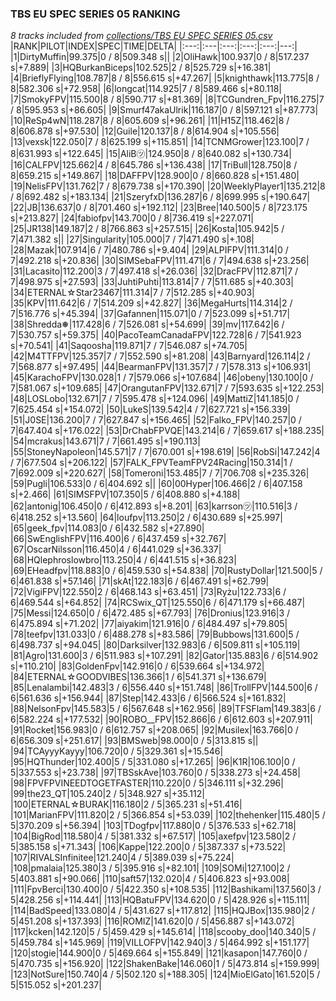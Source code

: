### TBS EU SPEC SERIES 05 RANKING
*8 tracks included from [collections/TBS EU SPEC SERIES 05.csv](/collections/TBS%20EU%20SPEC%20SERIES%2005.csv)*
|RANK|PILOT|INDEX|SPEC|TIME|DELTA|
|:---:|:---|:---:|:---:|:---:|---:|
|1|DirtyMuffin|99.375|0 / 8|509.348 s||
|2|OliHawk|100.937|0 / 8|517.237 s|+7.889|
|3|HQBurkanBiceps|102.525|2 / 8|525.729 s|+16.381|
|4|BrieflyFlying|108.787|8 / 8|556.615 s|+47.267|
|5|knighthawk|113.775|8 / 8|582.306 s|+72.958|
|6|longcat|114.925|7 / 8|589.466 s|+80.118|
|7|SmokyFPV|115.500|8 / 8|590.717 s|+81.369|
|8|TCGundren_Fpv|116.275|7 / 8|595.953 s|+86.605|
|9|Smurf47akaUlrik|116.187|0 / 8|597.121 s|+87.773|
|10|ReSp4wN|118.287|8 / 8|605.609 s|+96.261|
|11|H15Z|118.462|8 / 8|606.878 s|+97.530|
|12|Guile|120.137|8 / 8|614.904 s|+105.556|
|13|vexsk|122.050|7 / 8|625.199 s|+115.851|
|14|TCNMGrower|123.100|7 / 8|631.993 s|+122.645|
|15|AliB㋡|124.950|8 / 8|640.082 s|+130.734|
|16|CALFPV|125.662|4 / 8|645.786 s|+136.438|
|17|TriBull|128.750|8 / 8|659.215 s|+149.867|
|18|DAFFPV|128.900|0 / 8|660.828 s|+151.480|
|19|NelisFPV|131.762|7 / 8|679.738 s|+170.390|
|20|WeeklyPlayer1|135.212|8 / 8|692.482 s|+183.134|
|21|SzeryfxD|136.287|6 / 8|699.995 s|+190.647|
|22|JB|136.637|0 / 8|701.460 s|+192.112|
|23|Bree|140.500|5 / 8|723.175 s|+213.827|
|24|fabiofpv|143.700|0 / 8|736.419 s|+227.071|
|25|JR138|149.187|2 / 8|766.863 s|+257.515|
|26|Kosta|105.942|5 / 7|471.382 s||
|27|Singularity|105.000|7 / 7|471.490 s|+.108|
|28|Mazak|107.914|6 / 7|480.786 s|+9.404|
|29|ALPIFPV|111.314|0 / 7|492.218 s|+20.836|
|30|SIMSebaFPV|111.471|6 / 7|494.638 s|+23.256|
|31|Lacasito|112.200|3 / 7|497.418 s|+26.036|
|32|DracFPV|112.871|7 / 7|498.975 s|+27.593|
|33|JuhtiPuhti|113.814|7 / 7|511.685 s|+40.303|
|34|ETERNAL☆Star23467|111.314|7 / 7|512.285 s|+40.903|
|35|KPV|111.642|6 / 7|514.209 s|+42.827|
|36|MegaHurts|114.314|2 / 7|516.776 s|+45.394|
|37|Gafannen|115.071|0 / 7|523.099 s|+51.717|
|38|Shredda❅|117.428|6 / 7|526.081 s|+54.699|
|39|mv|117.642|6 / 7|530.757 s|+59.375|
|40|PacoTeamCanadaFPV|122.728|6 / 7|541.923 s|+70.541|
|41|Saqoosha|119.871|7 / 7|546.087 s|+74.705|
|42|M4TTFPV|125.357|7 / 7|552.590 s|+81.208|
|43|Barnyard|126.114|2 / 7|568.877 s|+97.495|
|44|BearmanFPV|131.357|7 / 7|578.313 s|+106.931|
|45|KarachoFPV|130.028|1 / 7|579.066 s|+107.684|
|46|obeny|130.100|0 / 7|581.067 s|+109.685|
|47|OrangutanFPV|132.671|7 / 7|593.635 s|+122.253|
|48|LOSLobo|132.671|7 / 7|595.478 s|+124.096|
|49|MattiZ|141.185|0 / 7|625.454 s|+154.072|
|50|LukeS|139.542|4 / 7|627.721 s|+156.339|
|51|J0SE|136.200|7 / 7|627.847 s|+156.465|
|52|Falko_FPV|140.257|0 / 7|647.404 s|+176.022|
|53|DrChabFPVQE|143.214|6 / 7|659.617 s|+188.235|
|54|mcrakus|143.671|7 / 7|661.495 s|+190.113|
|55|StoneyNapoleon|145.571|7 / 7|670.001 s|+198.619|
|56|RobSi|147.242|4 / 7|677.504 s|+206.122|
|57|FALK_FPVTeamFPV24Racing|150.314|1 / 7|692.009 s|+220.627|
|58|Tomeroni|153.485|7 / 7|706.708 s|+235.326|
|59|Pugli|106.533|0 / 6|404.692 s||
|60|00Hyper|106.466|2 / 6|407.158 s|+2.466|
|61|SIMSFPV|107.350|5 / 6|408.880 s|+4.188|
|62|antonig|106.450|0 / 6|412.893 s|+8.201|
|63|karrson㋡|110.516|3 / 6|418.252 s|+13.560|
|64|loufpv|113.250|2 / 6|430.689 s|+25.997|
|65|geek_fpv|114.083|0 / 6|432.582 s|+27.890|
|66|SwEnglishFPV|116.400|6 / 6|437.459 s|+32.767|
|67|OscarNilsson|116.450|4 / 6|441.029 s|+36.337|
|68|HQlephroslowbro|113.250|4 / 6|441.515 s|+36.823|
|69|EHeadfpv|118.883|0 / 6|459.530 s|+54.838|
|70|RustyDollar|121.500|5 / 6|461.838 s|+57.146|
|71|skAt|122.183|6 / 6|467.491 s|+62.799|
|72|VigiFPV|122.550|2 / 6|468.143 s|+63.451|
|73|Ryżu|122.733|6 / 6|469.544 s|+64.852|
|74|RCSwix_QT|125.550|6 / 6|471.179 s|+66.487|
|75|Messi|124.650|0 / 6|472.485 s|+67.793|
|76|Dronius|123.916|3 / 6|475.894 s|+71.202|
|77|aiyakim|121.916|0 / 6|484.497 s|+79.805|
|78|teefpv|131.033|0 / 6|488.278 s|+83.586|
|79|Bubbows|131.600|5 / 6|498.737 s|+94.045|
|80|Darksilver|132.983|6 / 6|509.811 s|+105.119|
|81|Agro|131.600|3 / 6|511.983 s|+107.291|
|82|Gator|135.883|6 / 6|514.902 s|+110.210|
|83|GoldenFpv|142.916|0 / 6|539.664 s|+134.972|
|84|ETERNAL☆GOODVIBES|136.366|1 / 6|541.371 s|+136.679|
|85|Lenalambi|142.483|3 / 6|556.440 s|+151.748|
|86|TrollFPV|144.500|6 / 6|561.636 s|+156.944|
|87|Step|142.433|6 / 6|566.524 s|+161.832|
|88|NelsonFpv|145.583|5 / 6|567.648 s|+162.956|
|89|TFSFlam|149.383|6 / 6|582.224 s|+177.532|
|90|ROBO__FPV|152.866|6 / 6|612.603 s|+207.911|
|91|Rocket|156.983|0 / 6|612.757 s|+208.065|
|92|Musilex|163.766|0 / 6|656.309 s|+251.617|
|93|BMSweb|98.000|0 / 5|313.815 s||
|94|TCAyyyKayyy|106.720|0 / 5|329.361 s|+15.546|
|95|HQThunder|102.400|5 / 5|331.080 s|+17.265|
|96|K1R|106.100|0 / 5|337.553 s|+23.738|
|97|TBSskAve|103.760|0 / 5|338.273 s|+24.458|
|98|FPVFPVINEEDTOGETFASTER|110.220|0 / 5|346.111 s|+32.296|
|99|the23_QT|105.240|2 / 5|348.927 s|+35.112|
|100|ETERNAL☆BURAK|116.180|2 / 5|365.231 s|+51.416|
|101|MarianFPV|111.820|2 / 5|366.854 s|+53.039|
|102|thehenker|115.480|5 / 5|370.209 s|+56.394|
|103|TDogfpv|117.880|0 / 5|376.533 s|+62.718|
|104|BigRod|118.580|4 / 5|381.332 s|+67.517|
|105|axefpv|123.580|2 / 5|385.158 s|+71.343|
|106|Kappe|122.200|0 / 5|387.337 s|+73.522|
|107|RIVALSInfinitee|121.240|4 / 5|389.039 s|+75.224|
|108|pmalaia|125.380|3 / 5|395.916 s|+82.101|
|109|SOMi|127.100|2 / 5|403.881 s|+90.066|
|110|saft57|132.020|4 / 5|406.823 s|+93.008|
|111|FpvBerci|130.400|0 / 5|422.350 s|+108.535|
|112|Bashikami|137.560|3 / 5|428.256 s|+114.441|
|113|HQBatuFPV|134.620|0 / 5|428.926 s|+115.111|
|114|BadSpeed|133.080|4 / 5|431.627 s|+117.812|
|115|HQJBox|135.980|2 / 5|451.208 s|+137.393|
|116|ROMIZ|141.620|0 / 5|456.887 s|+143.072|
|117|kcken|142.120|5 / 5|459.429 s|+145.614|
|118|scooby_doo|140.340|5 / 5|459.784 s|+145.969|
|119|VILLOFPV|142.940|3 / 5|464.992 s|+151.177|
|120|stogie|144.900|0 / 5|469.664 s|+155.849|
|121|kasapon|147.760|0 / 5|470.735 s|+156.920|
|122|ShakenBake|146.060|1 / 5|473.814 s|+159.999|
|123|NotSure|150.740|4 / 5|502.120 s|+188.305|
|124|MioElGato|161.520|5 / 5|515.052 s|+201.237|
